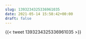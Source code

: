 ```yaml
---
slug: 1393234325336961035
date: 2021-05-14 15:58:42+00:00
draft: false
---
```


{{< tweet 1393234325336961035 >}}
